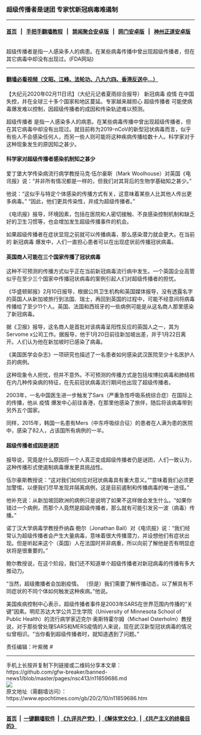 ### 超级传播者是谜团 专家忧新冠病毒难遏制
------------------------

#### [首页](https://github.com/gfw-breaker/banned-news1/blob/master/README.md) &nbsp;&nbsp;|&nbsp;&nbsp; [手把手翻墙教程](https://github.com/gfw-breaker/guides/wiki) &nbsp;&nbsp;|&nbsp;&nbsp; [禁闻聚合安卓版](https://github.com/gfw-breaker/bn-android) &nbsp;&nbsp;|&nbsp;&nbsp; [网门安卓版](https://github.com/oGate2/oGate) &nbsp;&nbsp;|&nbsp;&nbsp; [神州正道安卓版](https://github.com/SzzdOgate/update) 



<div><img alt="" class="aligncenter wp-post-image" src="https://i.epochtimes.com/assets/uploads/2020/02/coronavirus-graphic-web-feature-600x400-1.jpg"/>
<div class="red16 caption">
 <p>
  超级传播者是指一人感染多人的病患。在某些病毒传播中曾出现超级传播者，但在其它病毒中却没有出现过。(FDA网站)
 </p>
</div>
</div><hr/>

#### [翻墙必看视频（文昭、江峰、法轮功、八九六四、香港反送中...）](https://github.com/gfw-breaker/banned-news1/blob/master/pages/link3.md)

<div><p>
 【大纪元2020年02月11日讯】（大纪元记者夏雨综合报导）
 <ok href="https://www.epochtimes.com/gb/tag/%E6%96%B0%E5%86%A0%E7%97%85%E6%AF%92.html">
  新冠病毒
 </ok>
 <ok href="https://www.epochtimes.com/gb/tag/%E7%96%AB%E6%83%85.html">
  疫情
 </ok>
 在中国失控，并在全球三十多个国家和地区蔓延。专家越来越担心
 <ok href="https://www.epochtimes.com/gb/tag/%E8%B6%85%E7%BA%A7%E4%BC%A0%E6%92%AD%E8%80%85.html">
  超级传播者
 </ok>
 可能使病毒爆发难以控制，因超级传播者的成因和传染轨迹难以预测。
</p>
<p>
 <ok href="https://www.epochtimes.com/gb/tag/%E8%B6%85%E7%BA%A7%E4%BC%A0%E6%92%AD%E8%80%85.html">
  超级传播者
 </ok>
 是指一人感染多人的病患。在某些病毒传播中曾出现超级传播者，但在其它病毒中却没有出现过。就目前称为2019-nCoV的新型冠状病毒而言，似乎有些人不会感染任何人，而另一些人则可能将这种疾病传播给数十人。科学家对于这种现象发生的原因知之甚少。
</p>
<h4>
 科学家对超级传播者感染机制知之甚少
</h4>
<p>
 爱丁堡大学传染病流行病学教授马克·伍尔豪斯（Mark Woolhouse）对英国《电讯报》说：“并非所有情况都是一样的，但我们对其背后的生物学基础知之甚少。”
</p>
<p>
 他说：“这似乎与特定个体感染的传播方式有关，这意味着某些人比其他人传出更多病毒。” “因此，他们更具传染性，并成为超级传播者。”
</p>
<p>
 《电讯报》报导，环境因素，包括在医院和人密切接触、不良感染控制机制和缺乏好的卫生习惯等，也会增加发生超级传播事件的机会。
</p>
<p>
 如果超级传播者在症状显现之前就可以传播病毒，那么感染潜力就会更大。在当前的
 <ok href="https://www.epochtimes.com/gb/tag/%E6%96%B0%E5%86%A0%E7%97%85%E6%AF%92.html">
  新冠病毒
 </ok>
 爆发中，人们一直担心患者可以在出现症状前传播冠状病毒。
</p>
<h4>
 英国商人可能在三个国家传播了冠状病毒
</h4>
<p>
 这种不可预测的传播方式似乎正在当前新冠病毒流行病中发生。一个英国企业高管似乎在至少三个国家中传播冠状病毒的案例引起人们对超级传播者的担忧。
</p>
<p>
 《华盛顿邮报》2月10日报导，根据公共卫生机构和英国媒体报导，没有透露名字的英国人从新加坡旅行到法国、瑞士，再回到英国的过程中，可能不经意间将病毒传播给了至少11个人。英国、法国和西班牙的一些病例可能是从这名商人那里感染了新冠病毒。
</p>
<p>
 据《卫报》报导，这名商人是首批对该病毒呈阳性反应的英国人之一，其为Servome x公司工作。据报导，他于1月20日前往新加坡出差，并于1月22日离开。人们认为他在新加坡时已感染了病毒。
</p>
<p>
 《美国医学会杂志》一项研究也描述了一名患者如何感染武汉医院至少十名医护人员的病例。
</p>
<p>
 这种现象令人担忧，但并不意外。不可预测的传播方式是包括埃博拉病毒和肺结核在内几种传染病的特征，在先前冠状病毒流行期间也出现了超级传播者。
</p>
<p>
 2003年，一名中国医生进一步触发了Sars（严重急性呼吸系统综合症）在国际上的传播，他从
 <ok href="https://www.epochtimes.com/gb/tag/%E7%96%AB%E6%83%85.html">
  疫情
 </ok>
 爆发中心前往香港，在那里他感染了旅伴，随后将该病毒带到另外五个国家。
</p>
<p>
 同样，2015年，韩国一名患有Mers（中东呼吸综合征）的患者在人满为患的医院中，感染了82人，占该国所有病例的一半。
</p>
<h4>
 超级传播者成因是谜团
</h4>
<p>
 报导说，究竟是什么原因将一个人真正变成超级传播者仍是谜团，人们一致认为，这种传播形式使遏制病毒爆发更具挑战性。
</p>
<p>
 伍尔豪斯教授说：“这对我们如何应对冠状病毒具有重大意义。”“意味着我们必须更加警惕，以便我们尽早发现并隔离病例，这是目前遏制和传播病毒的唯一途径。”
</p>
<p>
 他补充说：从新加坡回欧洲的病例只是说明了如果不这样做会发生什么。“如果你错过一个病例，而那个人竟然是超级传播者，那么就有可能引发另一波（病毒）传播。”
</p>
<p>
 诺丁汉大学病毒学教授乔纳森‧鲍尔（Jonathan Ball）对《电讯报》说：“我们经常认为超级传播者会产生大量病毒，意味着很大传播潜力，并设想他们有症状出现。但是听起来这个（英国）人在法国时并非病重，所以向前了解他是否有明显症状将是很重要的。”
</p>
<p>
 鲍尔教授说，在这个阶段，我们还不知道单个超级传播者对新冠病毒的传播有多大推动力。
</p>
<p>
 “当然，超级撒播者会加剧疫情。 （但是）我们需要了解传播动态，以了解具有不同症状的不同个体如何触发这种疾病。”他说。
</p>
<p>
 美国疾病控制中心表示，超级传播者事件是2003年SARS在世界范围内传播的“关键”因素。明尼苏达大学公共卫生学院（University of Minnesota School of Public Health）的流行病学家迈克尔‧奥斯特霍尔姆（Michael Osterholm）教授说，对于那些曾处理SARS和MERS疫情的人来说，现在武汉新型冠状病毒的情况似曾相识。“当你看到超级传播者时，就知道遇到了问题。”
</p>
<p>
 责任编辑：叶紫微 #
</p>
</div>
<hr/>
手机上长按并复制下列链接或二维码分享本文章：<br/>
https://github.com/gfw-breaker/banned-news1/blob/master/pages/nsc413/n11859686.md <br/>
<a href='https://github.com/gfw-breaker/banned-news1/blob/master/pages/nsc413/n11859686.md'><img src='https://github.com/gfw-breaker/banned-news1/blob/master/pages/nsc413/n11859686.md.png'/></a> <br/>
原文地址（需翻墙访问）：https://www.epochtimes.com/gb/20/2/10/n11859686.htm


------------------------
#### [首页](https://github.com/gfw-breaker/banned-news1/blob/master/README.md) &nbsp;|&nbsp; [一键翻墙软件](https://github.com/gfw-breaker/nogfw/blob/master/README.md) &nbsp;| [《九评共产党》](https://github.com/gfw-breaker/9ping.md/blob/master/README.md#九评之一评共产党是什么) | [《解体党文化》](https://github.com/gfw-breaker/jtdwh.md/blob/master/README.md) | [《共产主义的终极目的》](https://github.com/gfw-breaker/gczydzjmd.md/blob/master/README.md)


<img src='http://gfw-breaker.win/banned-news/pages/nsc413/n11859686.md' width='0px' height='0px'/>